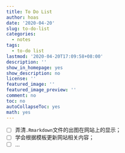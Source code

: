 ```yaml
---
title: To Do List
author: hoas
date: '2020-04-20'
slug: to-do-list
categories:
  - notes
tags:
  - to-do list
lastmod: '2020-04-20T17:09:58+08:00'
description: ''
show_in_homepage: yes
show_description: no
license: ''
featured_image: ''
featured_image_preview: ''
comment: no
toc: no
autoCollapseToc: yes
math: yes
---
```


<!--more-->

- [ ] 弄清`.Rmarkdown`文件的出图在网站上的显示；
- [ ] 学会根据模板更新网站相关内容；
- [ ] ...